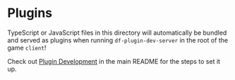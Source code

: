# Plugins

TypeScript or JavaScript files in this directory will automatically be bundled and served as plugins when running `df-plugin-dev-server` in the root of the game `client`!

Check out [Plugin Development](../README.md#plugin-development) in the main README for the steps to set it up.
